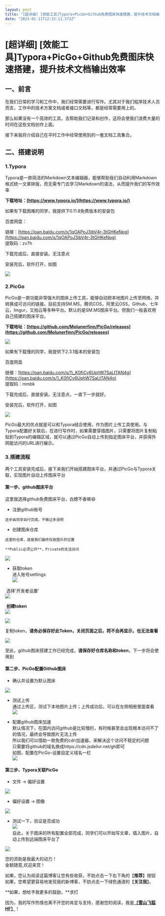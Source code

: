 ```yaml
---
layout: post
title: "[超详细] [效能工具]Typora+PicGo+Github免费图床快速搭建，提升技术文档输出效率"
date: "2023-01-11T12:32:11.372Z"
---
```

\[超详细\] \[效能工具\]Typora+PicGo+Github免费图床快速搭建，提升技术文档输出效率
======================================================

一、前言
----

在我们日常的学习和工作中，我们经常需要进行写作。尤其对于我们程序技术人员而言，工作中的技术方案文档或者接口文档等，都是经常需要用上的。

那么如果没有一个高效的工具，去帮助我们记录和创作，这将会使我们浪费大量的时间在这些文档创作上面。

接下来我将介绍自己在平时工作中经常使用到的一套文档工具集合。

二、搭建说明
------

### 1.Typora

Typora是一款简洁的Markdown文本编辑器，能够帮助我们自动利用Markdown格式统一文章排版，而无需专门去学习Markdown的语法，从而提升我们的写作效率

**下载地址：[https://www.typora.io/](https://www.typora.io/)**

如果有下载困难的同学，我提供下0.11.8免费版本的安装包

百度网盘：

链接：[https://pan.baidu.com/s/1qOAPoJ3ibV4r-3tGHKeNpg](https://pan.baidu.com/s/1qOAPoJ3ibV4r-3tGHKeNpg)  
提取码：zv7h

下载完成后，直接安装。无注意点

安装完后，软件打开，如图

![](https://img2023.cnblogs.com/blog/1213153/202301/1213153-20230111155024954-1223475609.png)

### 2.PicGo

PicGo是一款功能非常强大的图床上传工具，能够自动把本地图片上传至网络，并转换成可访问的链接。目前支持SM.MS，腾讯COS，阿里云OSS，Github，七牛云，Imgur，又拍云等多种平台。默认的是SM.MS图床平台。但我们一般喜欢用自己搭建的图床平台。

**下载地址：[https://github.com/Molunerfinn/PicGo/releases](https://github.com/Molunerfinn/PicGo/releases)**

![](https://img2023.cnblogs.com/blog/1213153/202301/1213153-20230111155118057-150145579.png)

如果有下载慢的同学，我提供下2.3.1版本的安装包

百度网盘

链接：[https://pan.baidu.com/s/1\_K0fiCy6UphW7SaLtTAN4g](https://pan.baidu.com/s/1_K0fiCy6UphW7SaLtTAN4g)  
提取码：mmbk

下载完成后，直接安装。无注意点，一直下一步就好。

安装完后，软件打开，如图

![](https://img2023.cnblogs.com/blog/1213153/202301/1213153-20230111155133697-810507369.png)

PicGo最大的优点就是可以和Typora结合使用，作为图片上传工具使用。与Typora配置好关联后，在进行写作时，如果需要穿插图片，只需要将图片复制粘贴到Typora的编辑区域，就可以通过PicGo自动上传到指定图床平台，并获得外网能访问的URL进行展示。

### 3.搭建流程

两个工具安装完成后，接下来我们开始搭建图床平台，并通过PicGo与Typora关联，实现图片自动上传图床平台

#### 第一步、github图床平台

这里我选择github免费图床平台，白嫖不香嘛😄

*    注册github账号
    
    这步由同学自行完成，不做过多说明
    
*    创建图床仓库
    
    这里的仓库，就是我们最终存放图片的位置
    
    **Public必须公开**，Private的无法访问
    

![](https://img2023.cnblogs.com/blog/1213153/202301/1213153-20230111155146109-428520263.png)

*    获取token  
    进入账号settings  
    ![](https://img2023.cnblogs.com/blog/1213153/202301/1213153-20230111155200284-1697071493.png)

​ 选择'开发者设置'  
![](https://img2023.cnblogs.com/blog/1213153/202301/1213153-20230111155209588-1754261030.png)

​ **创建token**  
![](https://img2023.cnblogs.com/blog/1213153/202301/1213153-20230111155217565-482316534.png)

![](https://img2023.cnblogs.com/blog/1213153/202301/1213153-20230111155233302-232297313.png)

复制token，**请务必保存好此Token，关闭页面之后，将不会再显示，也无法查看**

![](https://img2023.cnblogs.com/blog/1213153/202301/1213153-20230111155307559-1191805133.png)

至此，github图床搭建工作已经完成，**请保存好仓库名称和token**，下一步将会使用到

#### 第二步、PicGo配置Github图床

*    确认并设置为默认图床

![](https://img2023.cnblogs.com/blog/1213153/202301/1213153-20230111155314862-1254319637.png)

*    测试上传  
    通过上传区，测试下本地图片上传；上传成功后，可以在左侧相册里面查看  
    ![](https://img2023.cnblogs.com/blog/1213153/202301/1213153-20230111155327880-1366428917.png)
    
*    配置github图床加速  
    默认情况下，在国内访问github是比较慢的，有时候甚至会出现根本访问不了的情况，最终会导致图片无法上传  
    所以我们可以借助一款免费的cdn加速器，来解决这个访问不稳定的问题  
    只需要将github的域名换成https://cdn.jsdelivr.net/gh即可  
    如图，配置在PicGo-设置自定义域名一栏  
    ![](https://img2023.cnblogs.com/blog/1213153/202301/1213153-20230111155334920-621120817.png)
    

#### 第三步、Typora关联PicGo

*    文件 -> 偏好设置

![](https://img2023.cnblogs.com/blog/1213153/202301/1213153-20230111155354869-1963123621.png)

*    偏好设置 -> 图像

![](https://img2023.cnblogs.com/blog/1213153/202301/1213153-20230111155404032-1808788132.png)

*    测试一下，验证是否成功  
    ![](https://img2023.cnblogs.com/blog/1213153/202301/1213153-20230111155413259-2059684805.png)  
    自此，关于图床的所有配置全部完成，同学们可以开始写文章，插入图片，自动上传到远端图床平台了

![](https://blog-static.cnblogs.com/files/blogs/371598/zfb2.gif)

您的资助是我最大的动力！  
金额随意,欢迎来赏！

如果，您认为阅读这篇博客让您有些收获，不妨点击一下右下角的【**推荐**】按钮  
如果，您希望更容易地发现我的新博客，不妨点击一下绿色通道的【**关注我**】。

**如果，想给予我更多的鼓励，**求打

因为，我的写作热情也离不开您的肯定与支持，感谢您的阅读，我是[【**雪山飞狐HF**】](https://www.cnblogs.com/xsfh-hf)！